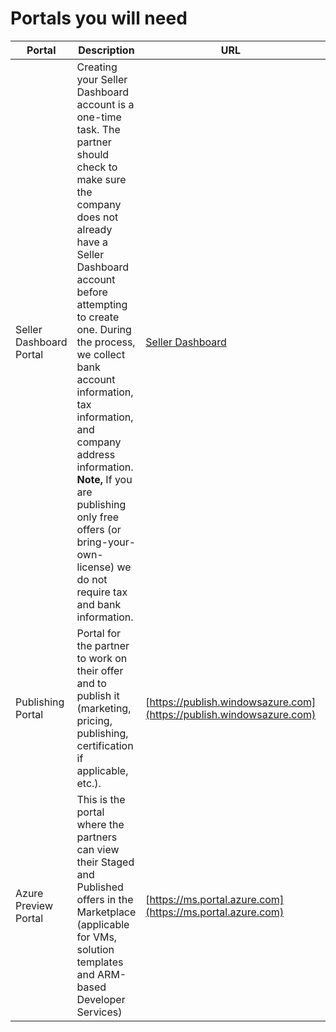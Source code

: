 <properties
   pageTitle="Overview of how to Create and deploy an offer to the Marketplace | Microsoft Azure"
   description="Understand the steps required to become an approved Microsoft seller and create and deploy a virtual machine image, template, data service or developer service in the Azure Marketplace"
   services="marketplace-publishing"
   documentationCenter=""
   authors="HannibalSII"
   manager=""
   editor=""/>

<tags
   ms.service="marketplace-publishing"
   ms.devlang="na"
   ms.topic="article"
   ms.tgt_pltfrm="na"
   ms.workload="na"
   ms.date="10/01/2015"
   ms.author="hascipio" />


# Portals you will need

|Portal|Description|URL|Identity/Account|
|----|---|----|----|
|Seller Dashboard Portal | Creating your Seller Dashboard account is a one-time task. The partner should check to make sure the company does not already have a Seller Dashboard account before attempting to create one. During the process, we collect bank account information, tax information, and company address information. **Note,** If you are publishing only free offers (or bring-your-own-license) we do not require tax and bank information. | [Seller Dashboard](https://sellerdashboard.microsoft.com) | Ideally a Distribution List or a Security Group (e.g. azurepublishing@partnercompany.com). This Distribution List or a Security Group **MUST** be registered as a Microsoft Account. **Note** - We recommend using a Distribution List or a Security Group as it removes the dependency on any individual; although an individual account be used as well.|
|Publishing Portal | Portal for the partner to work on their offer and to publish it (marketing, pricing, publishing, certification if applicable, etc.). | [https://publish.windowsazure.com](https://publish.windowsazure.com) | Above **Distribution List** or a **Security Group** must be used for the first time to login on Publishing portal and later other users can be added as co-admin. This is how it gets mapped to the Seller Dashboard registration data.|
| Azure Preview Portal | This is the portal where the partners can view their Staged and Published offers in the Marketplace (applicable for VMs, solution templates and ARM-based Developer Services) | [https://ms.portal.azure.com](https://ms.portal.azure.com) | While staging the offer from publishing portal a subscription ID needs to be whitelisted. The same subscription[there is a username and password associated] needs to be used while logging in to this portal to test the staged offer.|
